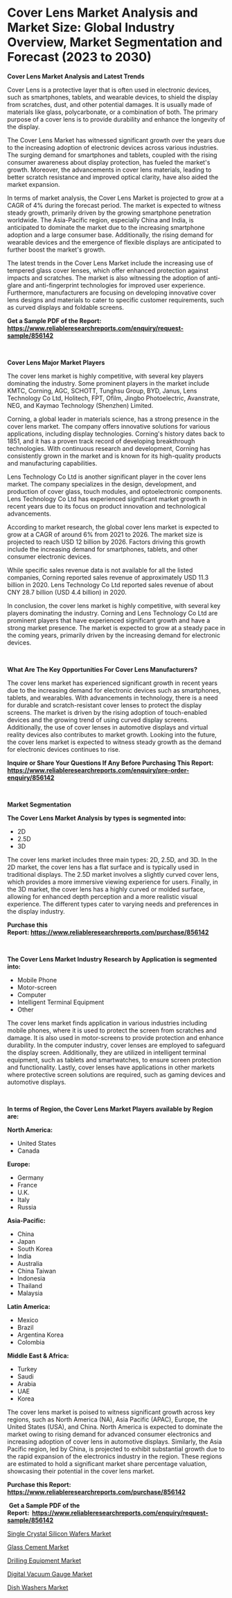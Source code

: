 <p><h1>Cover Lens Market Analysis and Market Size: Global Industry Overview, Market Segmentation and Forecast (2023 to 2030)</h1></p><p><strong>Cover Lens Market Analysis and Latest Trends</strong></p>
<p><p>Cover Lens is a protective layer that is often used in electronic devices, such as smartphones, tablets, and wearable devices, to shield the display from scratches, dust, and other potential damages. It is usually made of materials like glass, polycarbonate, or a combination of both. The primary purpose of a cover lens is to provide durability and enhance the longevity of the display.</p><p>The Cover Lens Market has witnessed significant growth over the years due to the increasing adoption of electronic devices across various industries. The surging demand for smartphones and tablets, coupled with the rising consumer awareness about display protection, has fueled the market's growth. Moreover, the advancements in cover lens materials, leading to better scratch resistance and improved optical clarity, have also aided the market expansion.</p><p>In terms of market analysis, the Cover Lens Market is projected to grow at a CAGR of 4% during the forecast period. The market is expected to witness steady growth, primarily driven by the growing smartphone penetration worldwide. The Asia-Pacific region, especially China and India, is anticipated to dominate the market due to the increasing smartphone adoption and a large consumer base. Additionally, the rising demand for wearable devices and the emergence of flexible displays are anticipated to further boost the market's growth.</p><p>The latest trends in the Cover Lens Market include the increasing use of tempered glass cover lenses, which offer enhanced protection against impacts and scratches. The market is also witnessing the adoption of anti-glare and anti-fingerprint technologies for improved user experience. Furthermore, manufacturers are focusing on developing innovative cover lens designs and materials to cater to specific customer requirements, such as curved displays and foldable screens.</p></p>
<p><strong>Get a Sample PDF of the Report:&nbsp; <a href="https://www.reliableresearchreports.com/enquiry/request-sample/856142">https://www.reliableresearchreports.com/enquiry/request-sample/856142</a></strong></p>
<p>&nbsp;</p>
<p><strong>Cover Lens Major Market Players</strong></p>
<p><p>The cover lens market is highly competitive, with several key players dominating the industry. Some prominent players in the market include KMTC, Corning, AGC, SCHOTT, Tunghsu Group, BYD, Janus, Lens Technology Co Ltd, Holitech, FPT, Ofilm, Jingbo Photoelectric, Avanstrate, NEG, and Kaymao Technology (Shenzhen) Limited.</p><p>Corning, a global leader in materials science, has a strong presence in the cover lens market. The company offers innovative solutions for various applications, including display technologies. Corning's history dates back to 1851, and it has a proven track record of developing breakthrough technologies. With continuous research and development, Corning has consistently grown in the market and is known for its high-quality products and manufacturing capabilities.</p><p>Lens Technology Co Ltd is another significant player in the cover lens market. The company specializes in the design, development, and production of cover glass, touch modules, and optoelectronic components. Lens Technology Co Ltd has experienced significant market growth in recent years due to its focus on product innovation and technological advancements.</p><p>According to market research, the global cover lens market is expected to grow at a CAGR of around 6% from 2021 to 2026. The market size is projected to reach USD 12 billion by 2026. Factors driving this growth include the increasing demand for smartphones, tablets, and other consumer electronic devices.</p><p>While specific sales revenue data is not available for all the listed companies, Corning reported sales revenue of approximately USD 11.3 billion in 2020. Lens Technology Co Ltd reported sales revenue of about CNY 28.7 billion (USD 4.4 billion) in 2020.</p><p>In conclusion, the cover lens market is highly competitive, with several key players dominating the industry. Corning and Lens Technology Co Ltd are prominent players that have experienced significant growth and have a strong market presence. The market is expected to grow at a steady pace in the coming years, primarily driven by the increasing demand for electronic devices.</p></p>
<p>&nbsp;</p>
<p><strong>What Are The Key Opportunities For Cover Lens Manufacturers?</strong></p>
<p><p>The cover lens market has experienced significant growth in recent years due to the increasing demand for electronic devices such as smartphones, tablets, and wearables. With advancements in technology, there is a need for durable and scratch-resistant cover lenses to protect the display screens. The market is driven by the rising adoption of touch-enabled devices and the growing trend of using curved display screens. Additionally, the use of cover lenses in automotive displays and virtual reality devices also contributes to market growth. Looking into the future, the cover lens market is expected to witness steady growth as the demand for electronic devices continues to rise.</p></p>
<p><strong>Inquire or Share Your Questions If Any Before Purchasing This Report: <a href="https://www.reliableresearchreports.com/enquiry/pre-order-enquiry/856142">https://www.reliableresearchreports.com/enquiry/pre-order-enquiry/856142</a></strong></p>
<p>&nbsp;</p>
<p><strong>Market Segmentation</strong></p>
<p><strong>The Cover Lens Market Analysis by types is segmented into:</strong></p>
<p><ul><li>2D</li><li>2.5D</li><li>3D</li></ul></p>
<p><p>The cover lens market includes three main types: 2D, 2.5D, and 3D. In the 2D market, the cover lens has a flat surface and is typically used in traditional displays. The 2.5D market involves a slightly curved cover lens, which provides a more immersive viewing experience for users. Finally, in the 3D market, the cover lens has a highly curved or molded surface, allowing for enhanced depth perception and a more realistic visual experience. The different types cater to varying needs and preferences in the display industry.</p></p>
<p><strong>Purchase this Report:&nbsp;<a href="https://www.reliableresearchreports.com/purchase/856142">https://www.reliableresearchreports.com/purchase/856142</a></strong></p>
<p>&nbsp;</p>
<p><strong>The Cover Lens Market Industry Research by Application is segmented into:</strong></p>
<p><ul><li>Mobile Phone</li><li>Motor-screen</li><li>Computer</li><li>Intelligent Terminal Equipment</li><li>Other</li></ul></p>
<p><p>The cover lens market finds application in various industries including mobile phones, where it is used to protect the screen from scratches and damage. It is also used in motor-screens to provide protection and enhance durability. In the computer industry, cover lenses are employed to safeguard the display screen. Additionally, they are utilized in intelligent terminal equipment, such as tablets and smartwatches, to ensure screen protection and functionality. Lastly, cover lenses have applications in other markets where protective screen solutions are required, such as gaming devices and automotive displays.</p></p>
<p>&nbsp;</p>
<p><strong>In terms of Region, the Cover Lens Market Players available by Region are:</strong></p>
<p>
    <p> <strong> North America: </strong>
        <ul>
            <li>United States</li>
            <li>Canada</li>
        </ul>
        </p> 
    <p> <strong> Europe: </strong>
        <ul>
            <li>Germany</li>
            <li>France</li>
            <li>U.K.</li>
            <li>Italy</li>
            <li>Russia</li>
        </ul>
        </p> 
    <p> <strong> Asia-Pacific: </strong>
        <ul>
            <li>China</li>
            <li>Japan</li>
            <li>South Korea</li>
            <li>India</li>
            <li>Australia</li>
            <li>China Taiwan</li>
            <li>Indonesia</li>
            <li>Thailand</li>
            <li>Malaysia</li>
        </ul>
        </p> 
    <p> <strong> Latin America: </strong>
        <ul>
            <li>Mexico</li>
            <li>Brazil</li>
            <li>Argentina Korea</li>
            <li>Colombia</li>
        </ul>
        </p> 
    <p> <strong> Middle East & Africa: </strong>
        <ul>
            <li>Turkey</li>
            <li>Saudi</li>
            <li>Arabia</li>
            <li>UAE</li>
            <li>Korea</li>
        </ul>
    </p>
    </p>
<p><p>The cover lens market is poised to witness significant growth across key regions, such as North America (NA), Asia Pacific (APAC), Europe, the United States (USA), and China. North America is expected to dominate the market owing to rising demand for advanced consumer electronics and increasing adoption of cover lens in automotive displays. Similarly, the Asia Pacific region, led by China, is projected to exhibit substantial growth due to the rapid expansion of the electronics industry in the region. These regions are estimated to hold a significant market share percentage valuation, showcasing their potential in the cover lens market.</p></p>
<p><strong>Purchase this Report: <a href="https://www.reliableresearchreports.com/purchase/856142">https://www.reliableresearchreports.com/purchase/856142</a></strong></p>
<p>&nbsp;<strong>Get a Sample PDF of the Report:&nbsp;&nbsp;<a href="https://www.reliableresearchreports.com/enquiry/request-sample/856142">https://www.reliableresearchreports.com/enquiry/request-sample/856142</a></strong></p>
<p><strong></strong></p>
<p><p><a href="https://github.com/grishafomin4852/Market-Research-Report-List-1/blob/main/single-crystal-silicon-wafers-market.md">Single Crystal Silicon Wafers Market</a></p><p><a href="https://github.com/abbypearson7765/Market-Research-Report-List-1/blob/main/glass-cement-market.md">Glass Cement Market</a></p><p><a href="https://medium.com/@adellalesch/drilling-equipment-market-insights-into-market-cagr-market-trends-and-growth-strategies-af73fb7e94a0">Drilling Equipment Market</a></p><p><a href="https://medium.com/@keenanmarks2023/digital-vacuum-gauge-market-size-cagr-trends-2024-2030-801333a47d6d">Digital Vacuum Gauge Market</a></p><p><a href="https://medium.com/@lilakautzer2023/dish-washers-market-insights-into-market-cagr-market-trends-and-growth-strategies-7b435744211f">Dish Washers Market</a></p></p>